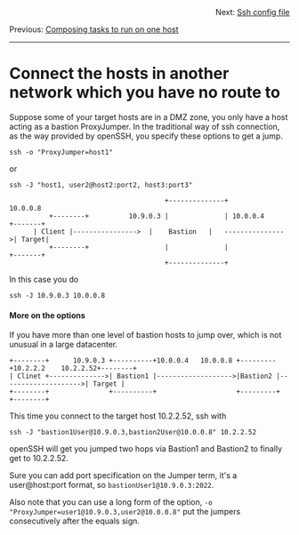 <div style="text-align: right;">Next: <a href="Ssh_config_file.md">Ssh config file</a></div>

Previous: [Composing tasks to run on one host](Composing_tasks_to_run_on_one_host.md)

---
# Connect the hosts in another network which you have no route to

Suppose some of your target hosts are in a DMZ zone, you only have a host acting as a bastion
ProxyJumper. In the traditional way of ssh connection, as the way provided by openSSH, you specify
these options to get a jump.

`ssh -o "ProxyJumper=host1"`

or

`ssh -J "host1, user2@host2:port2, host3:port3"`


```
                                       +--------------+              10.0.0.8
          +--------+          10.9.0.3 |              | 10.0.0.4          +-------+
	  | Client |---------------->  |    Bastion   |	  --------------->| Target|
          +--------+                   |              |                   +-------+
                                       +--------------+                          
```

In this case you do

`ssh -J 10.9.0.3 10.0.0.8`

#### More on the options

If you have more than one level of bastion hosts to jump over, which is not unusual in a large
datacenter.

```
+--------+      10.9.0.3 +----------+10.0.0.4   10.0.0.8 +---------+10.2.2.2    10.2.2.52+--------+
| Clinet +-------------->| Bastion1 |------------------->|Bastion2 |-------------------->| Target |
+--------+               +----------+                    +---------+                     +--------+
```

This time you connect to the target host 10.2.2.52, ssh with

`ssh -J "bastion1User@10.9.0.3,bastion2User@10.0.0.8" 10.2.2.52`

openSSH will get you jumped two hops via Bastion1 and Bastion2 to finally get to 10.2.2.52.

Sure you can add port specification on the Jumper term, it's a user@host:port format, so
`bastionUser1@10.9.0.3:2022`.

Also note that you can use a long form of the option, `-o
"ProxyJumper=user1@10.9.0.3,user2@10.0.0.8"` put the jumpers consecutively after the equals sign.

